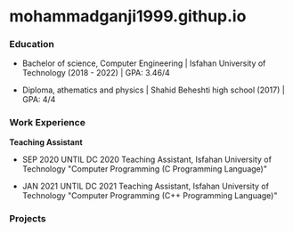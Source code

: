 # mohammadganji1999.githup.io

### Education
- Bachelor of science, Computer Engineering | Isfahan University of Technology (2018 - 2022) | GPA: 3.46/4

- Diploma, athematics and physics | Shahid Beheshti high school (2017) | GPA: 4/4


### Work Experience 
**Teaching Assistant** 	
- SEP 2020 UNTIL DC 2020
Teaching Assistant, Isfahan University of Technology "Computer Programming (C Programming Language)"

- JAN 2021 UNTIL DC 2021
Teaching Assistant, Isfahan University of Technology "Computer Programming (C++ Programming Language)"

  
### Projects
